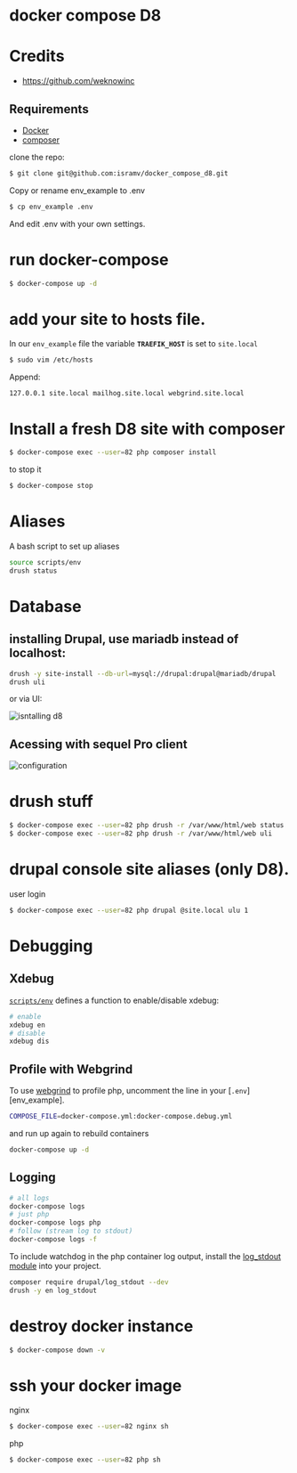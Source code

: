 # docker compose D8

# Credits

- https://github.com/weknowinc

## Requirements 

- [Docker](https://www.docker.com/community-edition)
- [composer](https://getcomposer.org/doc/00-intro.md#installation-linux-unix-osx)

clone the repo:

```bash
$ git clone git@github.com:isramv/docker_compose_d8.git
```

Copy or rename env_example to .env

```bash
$ cp env_example .env
```

And edit .env with your own settings.

# run docker-compose

```bash
$ docker-compose up -d
```

# add your site to hosts file.

In our `env_example` file the variable **`TRAEFIK_HOST`** is set to `site.local`

```bash
$ sudo vim /etc/hosts
```

Append:

```
127.0.0.1 site.local mailhog.site.local webgrind.site.local
```

# Install a fresh D8 site with composer

```bash
$ docker-compose exec --user=82 php composer install
```
to stop it
```bash
$ docker-compose stop
```

# Aliases

A bash script to set up aliases

```bash
source scripts/env
drush status
```

# Database

## installing Drupal, use mariadb instead of localhost:

```bash
drush -y site-install --db-url=mysql://drupal:drupal@mariadb/drupal
drush uli
```

or via UI:

![isntalling d8](https://www.evernote.com/l/Ar8MCZ_MMGdLEJNL7_RK9wC8MMh6j5MEHgwB/image.png)


## Acessing with sequel Pro client

![configuration](https://www.evernote.com/l/Ar-v6WAoltRM0q9PH2PVg1fGoc5YspwdLEwB/image.png)

# drush stuff

```bash
$ docker-compose exec --user=82 php drush -r /var/www/html/web status
$ docker-compose exec --user=82 php drush -r /var/www/html/web uli
```
# drupal console site aliases (only D8).

user login

```bash
$ docker-compose exec --user=82 php drupal @site.local ulu 1
```

# Debugging

## Xdebug

[`scripts/env`](scripts/env) defines a function to enable/disable xdebug:

```bash
# enable
xdebug en
# disable
xdebug dis
```

## Profile with Webgrind

To use [webgrind](https://github.com/jokkedk/webgrind) to profile php, uncomment the line in your [`.env`][env_example].

```bash
COMPOSE_FILE=docker-compose.yml:docker-compose.debug.yml
```

and run up again to rebuild containers

```bash
docker-compose up -d
```

## Logging

```bash
# all logs
docker-compose logs
# just php
docker-compose logs php
# follow (stream log to stdout)
docker-compose logs -f
```

To include watchdog in the php container log output, install the [log_stdout module](https://www.drupal.org/project/log_stdout) into your project.

```bash
composer require drupal/log_stdout --dev
drush -y en log_stdout
```

# destroy docker instance

```bash
$ docker-compose down -v
```
# ssh your docker image

nginx
```bash
$ docker-compose exec --user=82 nginx sh
```

php
```bash
$ docker-compose exec --user=82 php sh
```
